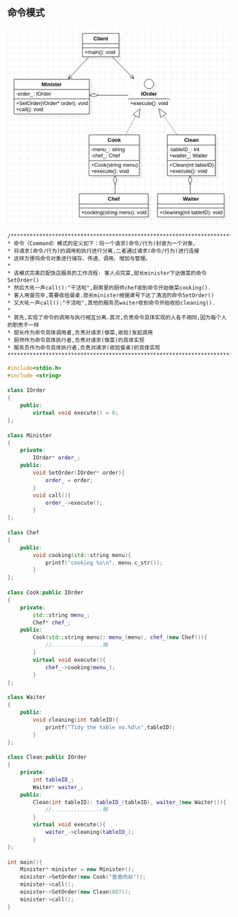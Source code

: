 ## **命令模式**
![Command](./Command.png "Command.png")   

    /**************************************************************************************************
    * 命令（Command）模式的定义如下：将一个请求(命令/行为)封装为一个对象，
    * 将请求(命令/行为)的调用和执行进行分离,二者通过请求(命令/行为)进行连接
    * 这样方便将命令对象进行储存、传递、调用、增加与管理。
    * 
    * 该模式完美匹配饭店服务的工作流程: 客人点完菜,部长minister下达做菜的命令SetOrder()
    * 然后大吼一声call():"干活啦",厨房里的厨师chef收到命令开始做菜cooking().
    * 客人用餐完毕,需要收拾餐桌.部长minister根据桌号下达了清洁的命令SetOrder()
    * 又大吼一声call():"干活啦",其他的服务员waiter收到命令开始收拾cleaning().
    * 
    * 首先,实现了命令的调用与执行相互分离.其次,负责命令具体实现的人各不相同,因为每个人的职责不一样
    * 部长作为命令具体调用者,负责对请求(做菜,收拾)发起调用
    * 厨师作为命令具体执行者,负责对请求(做菜)的具体实现
    * 服务员作为命令具体执行者,负责对请求(收拾餐桌)的具体实现
    ***************************************************************************************************/
     
```cpp
#include<stdio.h>
#include <string>

class IOrder
{
    public:
        virtual void execute() = 0;
};

class Minister
{
    private:
        IOrder* order_;
    public:
        void SetOrder(IOrder* order){
            order_ = order;
        }
        void call(){
            order_->execute();
        }    
};

class Chef
{
    public:
        void cooking(std::string menu){
            printf("cooking %s\n", menu.c_str());
        }
};

class Cook:public IOrder
{
    private:
        std::string menu_;
        Chef* chef_;
    public:
        Cook(std::string menu): menu_(menu), chef_(new Chef()){
            //................略
        }
        virtual void execute(){
            chef_->cooking(menu_);
        }
};

class Waiter
{
    public:
        void cleaning(int tableID){
            printf("Tidy the table no.%d\n",tableID);
        }
};

class Clean:public IOrder
{
    private:
        int tableID_;
        Waiter* waiter_;
    public:
        Clean(int tableID): tableID_(tableID), waiter_(new Waiter()){
            //................略
        }
        virtual void execute(){
            waiter_->cleaning(tableID_);
        }
};

int main(){
    Minister* minister = new Minister();
    minister->SetOrder(new Cook("鱼香肉丝"));
    minister->call();
    minister->SetOrder(new Clean(007));
    minister->call();
}
```